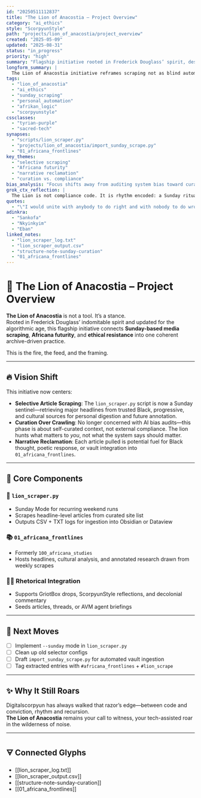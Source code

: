 ```yaml
---
id: "20250511112837"
title: "The Lion of Anacostia – Project Overview"
category: "ai_ethics"
style: "ScorpyunStyle"
path: "projects/lion_of_anacostia/project_overview"
created: "2025-05-09"
updated: "2025-08-31"
status: "in_progress"
priority: "high"
summary: "Flagship initiative rooted in Frederick Douglass’ spirit, designed to curate, reclaim, and archive Africana narratives through Sunday scraping rituals."
longform_summary: |
  The Lion of Anacostia initiative reframes scraping not as blind automation but as curated resistance. Powered by `lion_scraper.py`, it executes Sunday runs to gather headlines from culturally significant and progressive outlets. These scrapes seed Africana-focused analysis, ScorpyunStyle reflections, and vault integration under `01_africana_frontlines`. This project continues Douglass’ legacy of principled witness while embedding Africana futurity into sacred-tech practice.
tags:
  - "lion_of_anacostia"
  - "ai_ethics"
  - "sunday_scraping"
  - "personal_automation"
  - "afrikan_logic"
  - "scorpyunstyle"
cssclasses:
  - "tyrian-purple"
  - "sacred-tech"
synapses:
  - "scripts/lion_scraper.py"
  - "projects/lion_of_anacostia/import_sunday_scrape.py"
  - "01_africana_frontlines"
key_themes:
  - "selective scraping"
  - "Africana futurity"
  - "narrative reclamation"
  - "curation vs. compliance"
bias_analysis: "Focus shifts away from auditing system bias toward curating content aligned with Africana knowledge traditions. Avoids extraction-for-metrics and centers intentionality."
grok_ctx_reflection: |
  The Lion is not compliance code. It is rhythm encoded: a Sunday ritual that filters chaos into clarity, hunting for signal in Black, progressive, and cultural sources.
quotes:
  - "\"I would unite with anybody to do right and with nobody to do wrong.\" — Frederick Douglass"
adinkra:
  - "Sankofa"
  - "Nkyinkyim"
  - "Eban"
linked_notes:
  - "lion_scraper_log.txt"
  - "lion_scraper_output.csv"
  - "structure-note-sunday-curation"
  - "01_africana_frontlines"
---
```


# 🦁 The Lion of Anacostia – Project Overview

**The Lion of Anacostia** is not a tool. It’s a stance.  
Rooted in Frederick Douglass’ indomitable spirit and updated for the algorithmic age, this flagship initiative connects **Sunday-based media scraping**, **Africana futurity**, and **ethical resistance** into one coherent archive-driven practice.

This is the fire, the feed, and the framing.

---

## 🔥 Vision Shift

This initiative now centers:

- **Selective Article Scraping**: The `lion_scraper.py` script is now a Sunday sentinel—retrieving major headlines from trusted Black, progressive, and cultural sources for personal digestion and future annotation.
- **Curation Over Crawling**: No longer concerned with AI bias audits—this phase is about self-curated context, not external compliance. The lion hunts what matters to *you*, not what the system says should matter.
- **Narrative Reclamation**: Each article pulled is potential fuel for Black thought, poetic response, or vault integration into `01_africana_frontlines`.

---

## 🧰 Core Components

### 🐍 `lion_scraper.py`  
- Sunday Mode for recurring weekend runs  
- Scrapes headline-level articles from curated site list  
- Outputs CSV + TXT logs for ingestion into Obsidian or Dataview  

### 📚 `01_africana_frontlines`  
- Formerly `100_africana_studies`  
- Hosts headlines, cultural analysis, and annotated research drawn from weekly scrapes  

### ✍🏽 Rhetorical Integration  
- Supports GriotBox drops, ScorpyunStyle reflections, and decolonial commentary  
- Seeds articles, threads, or AVM agent briefings  

---

## 🚀 Next Moves

- [ ] Implement `--sunday` mode in `lion_scraper.py`  
- [ ] Clean up old selector configs  
- [ ] Draft `import_sunday_scrape.py` for automated vault ingestion  
- [ ] Tag extracted entries with `#africana_frontlines` + `#lion_scrape`  

---

## ✨ Why It Still Roars

Digitalscorpyun has always walked that razor’s edge—between code and conviction, rhythm and recursion.  
**The Lion of Anacostia** remains your call to witness, your tech-assisted roar in the wilderness of noise.

---

## 🜃 Connected Glyphs
- [[lion_scraper_log.txt]]
- [[lion_scraper_output.csv]]
- [[structure-note-sunday-curation]]
- [[01_africana_frontlines]]

